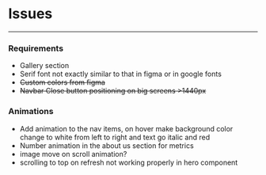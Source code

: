 # Issues
---

### Requirements
- Gallery section
- Serif font not exactly similar to that in figma or in google fonts
- ~~Custom colors from figma~~
- ~~Navbar Close button positioning on big screens >1440px~~

### Animations
- Add animation to the nav items, on hover make background color change to white from left to right and text go italic and red
- Number animation in the about us section for metrics
- image move on scroll animation?
- scrolling to top on refresh not working properly in hero component
